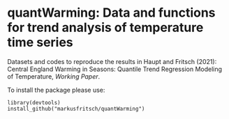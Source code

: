 # quantWarming: Data and functions for trend analysis of temperature time series
Datasets and codes to reproduce the results in Haupt and Fritsch (2021): Central England Warming in Seasons: Quantile Trend
Regression Modeling of Temperature, _Working Paper_.

To install the package please use:
```{r}
library(devtools)
install_github("markusfritsch/quantWarming")
```


